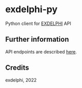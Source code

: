 # exdelphi-py

Python client for [EXDELPHI](https://www.exdelphi.com/) API

## Further information

API endpoints are described [here](http://api.exdelphi.com/docs).

## Credits

exdelphi, 2022